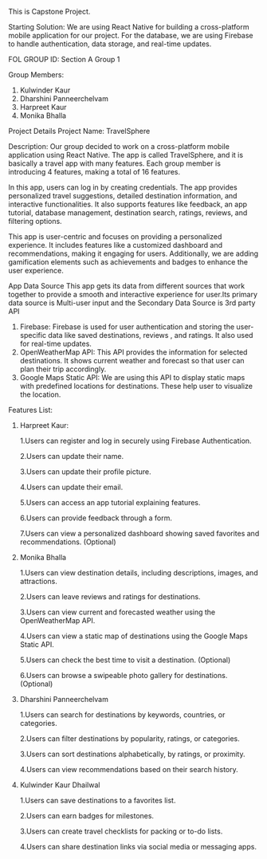 This is Capstone Project.


Starting Solution: 
We are using React Native for building a cross-platform mobile application for our project. For the database, we are using Firebase to handle authentication, data storage, and real-time updates.

FOL GROUP ID: Section A Group 1


Group Members:
1. Kulwinder Kaur
2. Dharshini Panneerchelvam
3. Harpreet Kaur
4. Monika Bhalla

Project Details
Project Name: TravelSphere

Description:
Our group decided to work on a cross-platform mobile application using React Native. The app is called TravelSphere, and it is basically a travel app with many features. Each group member is introducing 4 features, making a total of 16 features.

In this app, users can log in by creating credentials. The app provides personalized travel suggestions, detailed destination information, and interactive functionalities. It also supports features like feedback, an app tutorial, database management, destination search, ratings, reviews, and filtering options.

This app is user-centric and focuses on providing a personalized experience. It includes features like a customized dashboard and recommendations, making it engaging for users. Additionally, we are adding gamification elements such as achievements and badges to enhance the user experience.

App Data Source
This app gets its data from different sources that work together to provide a smooth and interactive experience for user.Its primary data source is Multi-user input and the Secondary Data Source is 3rd party API 
1. Firebase: 
   Firebase is used for user authentication and storing the user-specific data like saved destinations, reviews , and ratings. It also used for real-time updates.
2. OpenWeatherMap API:
   This API provides the information for selected destinations. It shows current weather and forecast so that user can plan their trip accordingly.
3. Google Maps Static API:
   We are using this API to display static maps with predefined locations for destinations. These help user to visualize the location.


Features List: 
1. Harpreet Kaur:

      1.Users can register and log in securely using Firebase Authentication.

      2.Users can update their name.

      3.Users can update their profile picture.

      4.Users can update their email.

      5.Users can access an app tutorial explaining features.

      6.Users can provide feedback through a form.

      7.Users can view a personalized dashboard showing saved favorites and recommendations. (Optional)

2. Monika Bhalla

      1.Users can view destination details, including descriptions, images, and attractions.

      2.Users can leave reviews and ratings for destinations.

      3.Users can view current and forecasted weather using the OpenWeatherMap API.

      4.Users can view a static map of destinations using the Google Maps Static API.

      5.Users can check the best time to visit a destination. (Optional)

      6.Users can browse a swipeable photo gallery for destinations. (Optional)

3. Dharshini Panneerchelvam
       
      1.Users can search for destinations by keywords, countries, or categories.

      2.Users can filter destinations by popularity, ratings, or categories.

      3.Users can sort destinations alphabetically, by ratings, or proximity.
        
      4.Users can view recommendations based on their search history.

4. Kulwinder Kaur Dhailwal
        
      1.Users can save destinations to a favorites list.

      2.Users can earn badges for milestones.

      3.Users can create travel checklists for packing or to-do lists.

      4.Users can share destination links via social media or messaging apps.


